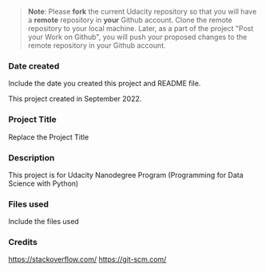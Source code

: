 >**Note**: Please **fork** the current Udacity repository so that you will have a **remote** repository in **your** Github account. Clone the remote repository to your local machine. Later, as a part of the project "Post your Work on Github", you will push your proposed changes to the remote repository in your Github account.

### Date created
Include the date you created this project and README file.

This project created in September 2022.

### Project Title
Replace the Project Title

### Description
This project is for Udacity Nanodegree Program (Programming for Data Science with Python)

### Files used
Include the files used

### Credits

https://stackoverflow.com/
https://git-scm.com/
